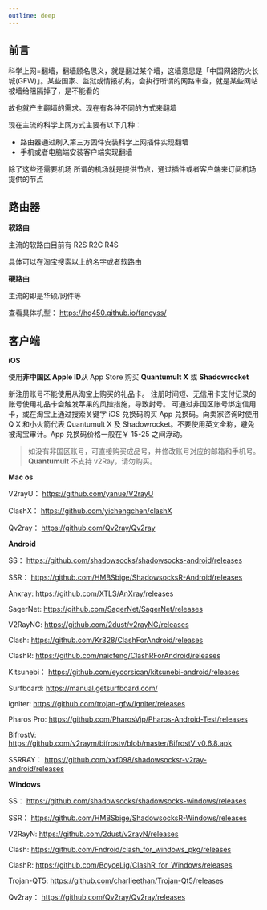 ```yaml
---
outline: deep
---
```


## 前言

科学上网=翻墙，翻墙顾名思义，就是翻过某个墙，这墙意思是「中国网路防火长城(GFW)」。某些国家、监狱或情报机构，会执行所谓的网路审查，就是某些网站被墙给阻隔掉了，是不能看的

故也就产生翻墙的需求。现在有各种不同的方式来翻墙

现在主流的科学上网方式主要有以下几种：

- 路由器通过刷入第三方固件安装科学上网插件实现翻墙
- 手机或者电脑端安装客户端实现翻墙

除了这些还需要机场
所谓的机场就是提供节点，通过插件或者客户端来订阅机场提供的节点

## 路由器

**软路由**

主流的软路由目前有 R2S R2C R4S

具体可以在淘宝搜索以上的名字或者软路由

**硬路由**

主流的即是华硕/网件等

查看具体机型： <https://hq450.github.io/fancyss/>

## 客户端

**iOS**

使用**非中国区 Apple ID**从 App Store 购买 **Quantumult X** 或 **Shadowrocket**

新注册账号不能使用从淘宝上购买的礼品卡。
注册时间短、无信用卡支付记录的账号使用礼品卡会触发苹果的风控措施，导致封号。
可通过非国区账号绑定信用卡，或在淘宝上通过搜索关键字 iOS 兑换码购买 App 兑换码。向卖家咨询时使用 Q X 和小火箭代表 Quantumult X 及 Shadowrocket。不要使用英文全称，避免被淘宝审计。App 兑换码价格一般在￥ 15-25 之间浮动。

> 如没有非国区账号，可直接购买成品号，并修改账号对应的邮箱和手机号。
> **Quantumult** 不支持 v2Ray，请勿购买。

**Mac os**

V2rayU： <https://github.com/yanue/V2rayU>

ClashX： <https://github.com/yichengchen/clashX>

Qv2ray： <https://github.com/Qv2ray/Qv2ray>

**Android**

SS： <https://github.com/shadowsocks/shadowsocks-android/releases>

SSR： <https://github.com/HMBSbige/ShadowsocksR-Android/releases>

Anxray: <https://github.com/XTLS/AnXray/releases>

SagerNet: <https://github.com/SagerNet/SagerNet/releases>

V2RayNG: <https://github.com/2dust/v2rayNG/releases>

Clash: <https://github.com/Kr328/ClashForAndroid/releases>

ClashR: <https://github.com/naicfeng/ClashRForAndroid/releases>

Kitsunebi： <https://github.com/eycorsican/kitsunebi-android/releases>

Surfboard: <https://manual.getsurfboard.com/>

igniter: <https://github.com/trojan-gfw/igniter/releases>

Pharos Pro: <https://github.com/PharosVip/Pharos-Android-Test/releases>

BifrostV: <https://github.com/v2raym/bifrostv/blob/master/BifrostV_v0.6.8.apk>

SSRRAY： <https://github.com/xxf098/shadowsocksr-v2ray-android/releases>

**Windows**

SS： <https://github.com/shadowsocks/shadowsocks-windows/releases>

SSR： <https://github.com/HMBSbige/ShadowsocksR-Windows/releases>

V2RayN: <https://github.com/2dust/v2rayN/releases>

Clash: <https://github.com/Fndroid/clash_for_windows_pkg/releases>

ClashR: <https://github.com/BoyceLig/ClashR_for_Windows/releases>

Trojan-QT5: <https://github.com/charlieethan/Trojan-Qt5/releases>

Qv2ray： <https://github.com/Qv2ray/Qv2ray/releases>
